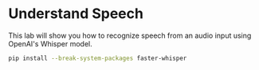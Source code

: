 # Understand Speech

This lab will show you how to recognize speech from an audio input using 
OpenAI's Whisper model.

```bash
pip install --break-system-packages faster-whisper
```